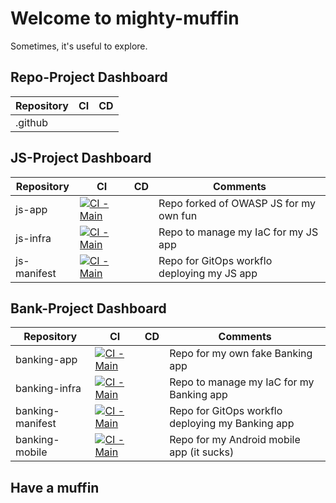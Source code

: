 # Welcome to mighty-muffin

Sometimes, it's useful to explore.

## Repo-Project Dashboard

| Repository  | CI  | CD  |
|------------ |---- |---- |
| .github     |     |     |

## JS-Project Dashboard

| Repository   | CI                                                                                                                                                                          | CD  | Comments                                     |
|------------- |---------------------------------------------------------------------------------------------------------------------------------------------------------------------------- |---- |--------------------------------------------- |
| js-app       | [![CI - Main](https://github.com/mighty-muffin/js-app/actions/workflows/main.yml/badge.svg)](https://github.com/mighty-muffin/js-app/actions/workflows/main.yml)            |     | Repo forked of OWASP JS for my own fun       |
| js-infra     | [![CI - Main](https://github.com/mighty-muffin/js-infra/actions/workflows/main.yml/badge.svg)](https://github.com/mighty-muffin/js-infra/actions/workflows/main.yml)        |     | Repo to manage my IaC for my JS app          |
| js-manifest  | [![CI - Main](https://github.com/mighty-muffin/js-manifest/actions/workflows/main.yml/badge.svg)](https://github.com/mighty-muffin/js-manifest/actions/workflows/main.yml)  |     | Repo for GitOps workflo deploying my JS app  |

## Bank-Project Dashboard

| Repository        | CI                                                                                                                                                                                    | CD  | Comments                                          |
|------------------ |-------------------------------------------------------------------------------------------------------------------------------------------------------------------------------------- |---- |-------------------------------------------------- |
| banking-app       | [![CI - Main](https://github.com/mighty-muffin/banking-app/actions/workflows/main.yml/badge.svg)](https://github.com/mighty-muffin/banking-app/actions/workflows/main.yml)            |     | Repo for my own fake Banking app                  |
| banking-infra     | [![CI - Main](https://github.com/mighty-muffin/banking-infra/actions/workflows/main.yml/badge.svg)](https://github.com/mighty-muffin/banking-infra/actions/workflows/main.yml)        |     | Repo to manage my IaC for my Banking app          |
| banking-manifest  | [![CI - Main](https://github.com/mighty-muffin/banking-manifest/actions/workflows/main.yml/badge.svg)](https://github.com/mighty-muffin/banking-manifest/actions/workflows/main.yml)  |     | Repo for GitOps workflo deploying my Banking app  |
| banking-mobile    | [![CI - Main](https://github.com/mighty-muffin/banking-manifest/actions/workflows/main.yml/badge.svg)](https://github.com/mighty-muffin/banking-manifest/actions/workflows/main.yml)  |     | Repo for my Android mobile app (it sucks)         |

## Have a muffin

<!-- Or stay hungry whatev -->
